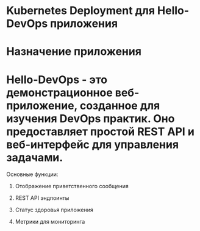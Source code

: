 # Kubernetes Deployment для Hello-DevOps приложения
# Назначение приложения
# Hello-DevOps - это демонстрационное веб-приложение, созданное для изучения DevOps практик. Оно предоставляет простой REST API и веб-интерфейс для управления задачами.

Основные функции:

1. Отображение приветственного сообщения

2. REST API эндпоинты

3. Статус здоровья приложения

4. Метрики для мониторинга
